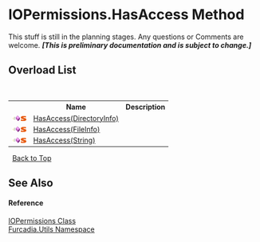 # IOPermissions.HasAccess Method 
This stuff is still in the planning stages. Any questions or Comments are welcome. _**\[This is preliminary documentation and is subject to change.\]**_


## Overload List
&nbsp;<table><tr><th></th><th>Name</th><th>Description</th></tr><tr><td>![Public method](media/pubmethod.gif "Public method")![Static member](media/static.gif "Static member")</td><td><a href="M_Furcadia_Utils_IOPermissions_HasAccess">HasAccess(DirectoryInfo)</a></td><td /></tr><tr><td>![Public method](media/pubmethod.gif "Public method")![Static member](media/static.gif "Static member")</td><td><a href="M_Furcadia_Utils_IOPermissions_HasAccess_1">HasAccess(FileInfo)</a></td><td /></tr><tr><td>![Public method](media/pubmethod.gif "Public method")![Static member](media/static.gif "Static member")</td><td><a href="M_Furcadia_Utils_IOPermissions_HasAccess_2">HasAccess(String)</a></td><td /></tr></table>&nbsp;
<a href="#iopermissions.hasaccess-method">Back to Top</a>

## See Also


#### Reference
<a href="T_Furcadia_Utils_IOPermissions">IOPermissions Class</a><br /><a href="N_Furcadia_Utils">Furcadia.Utils Namespace</a><br />